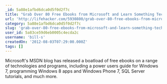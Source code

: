 ```yaml
---
_id: 5a88e1afbd6dca0d5f0d2f7c
title: "Grab Over 80 Free Ebooks from Microsoft and Learn Something Tech-y"
url: 'http://lifehacker.com/5930800/grab-over-80-free-ebooks-from-microsoft'
category: 5a88e1afbd6dca0d5f0d2f7c
slug: 'grab-over-80-free-ebooks-from-microsoft-and-learn-something-tech-y'
user_id: 5a83ce59d6eb0005c4ecda2c
username: 'bill-s'
createdOn: '2012-08-03T07:29:00.000Z'
tags: []
---
```


Microsoft's MSDN blog has released a boatload of free ebooks on a range of technologies and programs, including a power users guide for Windows 7, programming Windows 8 apps and Windows Phone 7, SQL Server tutorials, and much more.
